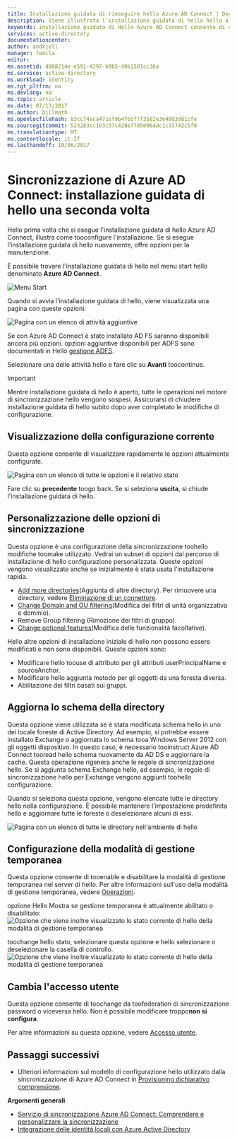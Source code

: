 ```yaml
---
title: Installazione guidata di rieseguire hello Azure AD Connect | Documenti Microsoft
description: Viene illustrata l'installazione guidata di hello hello alla seconda esecuzione.
keywords: installazione guidata di Hello Azure AD Connect consente di configurare hello le impostazioni di manutenzione alla seconda esecuzione
services: active-directory
documentationcenter: 
author: andkjell
manager: femila
editor: 
ms.assetid: d800214e-e591-4297-b9b5-d0b1581cc36a
ms.service: active-directory
ms.workload: identity
ms.tgt_pltfrm: na
ms.devlang: na
ms.topic: article
ms.date: 07/13/2017
ms.author: billmath
ms.openlocfilehash: 83cc74aca471ef9b4f65f7f3582e3e48d3d81cfe
ms.sourcegitcommit: 523283cc1b3c37c428e77850964dc1c33742c5f0
ms.translationtype: MT
ms.contentlocale: it-IT
ms.lasthandoff: 10/06/2017
---
```

# <a name="azure-ad-connect-sync-running-hello-installation-wizard-a-second-time"></a>Sincronizzazione di Azure AD Connect: installazione guidata di hello una seconda volta
Hello prima volta che si esegue l'installazione guidata di hello Azure AD Connect, illustra come tooconfigure l'installazione. Se si esegue l'installazione guidata di hello nuovamente, offre opzioni per la manutenzione.

È possibile trovare l'installazione guidata di hello nel menu start hello denominato **Azure AD Connect**.

![Menu Start](./media/active-directory-aadconnectsync-installation-wizard/startmenu.png)

Quando si avvia l'installazione guidata di hello, viene visualizzata una pagina con queste opzioni:

![Pagina con un elenco di attività aggiuntive](./media/active-directory-aadconnectsync-installation-wizard/additionaltasks.png)

Se con Azure AD Connect è stato installato AD FS saranno disponibili ancora più opzioni. opzioni aggiuntive disponibili per ADFS sono documentati in Hello [gestione ADFS](active-directory-aadconnect-federation-management.md#manage-ad-fs).

Selezionare una delle attività hello e fare clic su **Avanti** toocontinue.

> [!IMPORTANT]
> Mentre installazione guidata di hello è aperto, tutte le operazioni nel motore di sincronizzazione hello vengono sospesi. Assicurarsi di chiudere installazione guidata di hello subito dopo aver completato le modifiche di configurazione.
>
>

## <a name="view-current-configuration"></a>Visualizzazione della configurazione corrente
Questa opzione consente di visualizzare rapidamente le opzioni attualmente configurate.

![Pagina con un elenco di tutte le opzioni e il relativo stato](./media/active-directory-aadconnectsync-installation-wizard/viewconfig.png)

Fare clic su **precedente** toogo back. Se si seleziona **uscita**, si chiude l'installazione guidata di hello.

## <a name="customize-synchronization-options"></a>Personalizzazione delle opzioni di sincronizzazione
Questa opzione è una configurazione della sincronizzazione toohello modifiche toomake utilizzato. Vedrai un subset di opzioni dal percorso di installazione di hello configurazione personalizzata. Queste opzioni vengono visualizzate anche se inizialmente è stata usata l'installazione rapida.

* [Add more directories](active-directory-aadconnect-get-started-custom.md#connect-your-directories)(Aggiunta di altre directory). Per rimuovere una directory, vedere [Eliminazione di un connettore](active-directory-aadconnectsync-service-manager-ui-connectors.md#delete).
* [Change Domain and OU filtering](active-directory-aadconnect-get-started-custom.md#domain-and-ou-filtering)(Modifica dei filtri di unità organizzativa e dominio).
* Remove Group filtering (Rimozione dei filtri di gruppo).
* [Change optional features](active-directory-aadconnect-get-started-custom.md#optional-features)(Modifica delle funzionalità facoltative).

Hello altre opzioni di installazione iniziale di hello non possono essere modificati e non sono disponibili. Queste opzioni sono:

* Modificare hello toouse di attributo per gli attributi userPrincipalName e sourceAnchor.
* Modificare hello aggiunta metodo per gli oggetti da una foresta diversa.
* Abilitazione dei filtri basati sui gruppi.

## <a name="refresh-directory-schema"></a>Aggiorna lo schema della directory
Questa opzione viene utilizzata se è stata modificata schema hello in uno dei locale foreste di Active Directory. Ad esempio, si potrebbe essere installato Exchange o aggiornata lo schema tooa Windows Server 2012 con gli oggetti dispositivo. In questo caso, è necessario tooinstruct Azure AD Connect tooread hello schema nuovamente da AD DS e aggiornare la cache. Questa operazione rigenera anche le regole di sincronizzazione hello. Se si aggiunta schema Exchange hello, ad esempio, le regole di sincronizzazione hello per Exchange vengono aggiunti toohello configurazione.

Quando si seleziona questa opzione, vengono elencate tutte le directory hello nella configurazione. È possibile mantenere l'impostazione predefinita hello e aggiornare tutte le foreste o deselezionare alcuni di essi.

![Pagina con un elenco di tutte le directory nell'ambiente di hello](./media/active-directory-aadconnectsync-installation-wizard/refreshschema.png)

## <a name="configure-staging-mode"></a>Configurazione della modalità di gestione temporanea
Questa opzione consente di tooenable e disabilitare la modalità di gestione temporanea nel server di hello. Per altre informazioni sull'uso della modalità di gestione temporanea, vedere [Operazioni](active-directory-aadconnectsync-operations.md#staging-mode).

opzione Hello Mostra se gestione temporanea è attualmente abilitato o disabilitato:  
![Opzione che viene inoltre visualizzato lo stato corrente di hello della modalità di gestione temporanea](./media/active-directory-aadconnectsync-installation-wizard/stagingmodecurrentstate.png)

toochange hello stato, selezionare questa opzione e hello selezionare o deselezionare la casella di controllo.  
![Opzione che viene inoltre visualizzato lo stato corrente di hello della modalità di gestione temporanea](./media/active-directory-aadconnectsync-installation-wizard/stagingmodeenable.png)

## <a name="change-user-sign-in"></a>Cambia l'accesso utente
Questa opzione consente di toochange da toofederation di sincronizzazione password o viceversa hello. Non è possibile modificare troppo**non si configura**.

Per altre informazioni su questa opzione, vedere [Accesso utente](active-directory-aadconnect-user-signin.md#changing-the-user-sign-in-method).

## <a name="next-steps"></a>Passaggi successivi
* Ulteriori informazioni sul modello di configurazione hello utilizzato dalla sincronizzazione di Azure AD Connect in [Provisioning dichiarativo comprensione](active-directory-aadconnectsync-understanding-declarative-provisioning.md).

**Argomenti generali**

* [Servizio di sincronizzazione Azure AD Connect: Comprendere e personalizzare la sincronizzazione](active-directory-aadconnectsync-whatis.md)
* [Integrazione delle identità locali con Azure Active Directory](active-directory-aadconnect.md)
